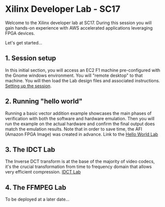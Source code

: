 # Xilinx Developer Lab - SC17

Welcome to the Xilinx developer lab at SC17.
During this session you will gain hands-on experience with AWS accelerated applications leveraging FPGA devices.

Let's get started...

## 1. Session setup

In this initial section, you will access an EC2 F1 machine pre-configured with the Gnome windows environment. You will "remote desktop" to that machine. You will then load the Lab design files and associated instructions.
[Setting up the session](Setup.md).

## 2. Running "hello world"

Running a basic vector addition example showcases the main phases of verification with both the software and hardware emulation.
Then you will run the example on the actual hardware and confirm the final output does match the emulation results.
Note that in order to save time, the AFI (Amazon FPGA Image) was created in advance. 
Link to the [Hello World Lab](Hello_World_Lab.md)

## 3. The IDCT Lab

The Inverse DCT transform is at the base of the majority of video codecs, it's the crucial transformation from time to frequency domain that allows very efficient compression.
[IDCT Lab](IDCT_Lab.md)

## 4. The FFMPEG Lab

To be deployed at a later date...

